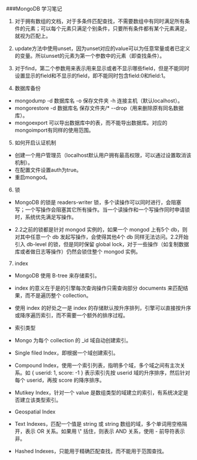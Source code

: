 ###MongoDB 学习笔记
1. 对于拥有数组的文档，对于多条件匹配查找，不需要数组中有同时满足所有条件的元素；可以每个元素只满足个别条件，只要所有条件都有某个元素满足，就视为匹配上。

2. update方法中使用unset，因为unset对应的value可以为任意常量或者已定义的变量。所以unset的元素为第一个参数中的元素（即查找条件）。

3. 对于find，第二个参数用来表示用来显示或者不显示哪些field，但是不能同时设置显示的field和不显示的field，即不能同时包含field:0和field:1。

4. 数据库备份

* mongodump -d 数据库名 -o 保存文件夹 -h 连接主机（默认localhost）。
* mongorestore -d 数据库名 保存文件夹/* --drop（用来删除原有同名数据库）。
* mongoexport 可以导出数据库中的表，而不能导出数据库。对应的mongoimport有同样的使用范围。

5. 如何开启认证机制

* 创建一个用户管理员（localhost默认用户拥有最高权限，可以通过设置取消该机制）。
* 在配置文件设置auth为true。
* 重启mongod。

6. 锁

* MongoDB 的锁是 readers-writer 锁，多个读操作可以同时进行，会阻塞写；一个写操作会阻塞其它所有操作。当一个读操作和一个写操作同时申请锁时，系统优先满足写操作。

* 2.2之前的锁都是针对 mongod 实例的，如果一个 mongod 上有5个 db，则对其中任意一个 db 发起写操作，会使得其他4个 db 同样无法访问。2.2开始引入 db-level 的锁，但是同时保留 global lock，对于一些操作（如复制数据库或者做日志等操作）仍然会锁住整个 mongod 实例。

7. index

* MongoDB 使用 B-tree 来存储索引。

* index 的意义在于是的引擎每次查询操作只需查询部分 documents 来匹配结果，而不是遍历整个 collection。

* 使用 index 的好处之一是 index 的存储默认按升序排列，引擎可以直接按升序或降序遍历索引，而不需要一个额外的排序过程。

* 索引类型

+ Mongo 为每个 collection 的 _id 域自动创建索引。

+ Single filed Index，即根据一个域创建索引。

+ Compound Index，使用一个索引列表，指明多个域，多个域之间有主次关系。如 { userid: 1, score: -1 } 表示索引先按 userid 域的升序排序，然后针对每个 userid，再按 score 的降序排序。

+ Mutikey Index，针对一个 value 是数组类型的域建立的索引，有系统决定是否建立该类型索引。

+ Geospatial Index

+ Text Indexes，匹配一个值是 string 或 string 数组的域，多个单词用空格隔开，表示 OR 关系。如果用 \\" 括住，则表示 AND 关系，使用 \- 前导符表示非。

+ Hashed Indexes，只能用于精确匹配查找，而不能用于范围查找。
